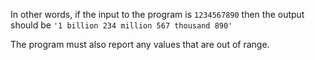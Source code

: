 In other words, if the input to the program is `1234567890` then the output should be `'1 billion 234 million 567 thousand 890'`

The program must also report any values that are out of range.
